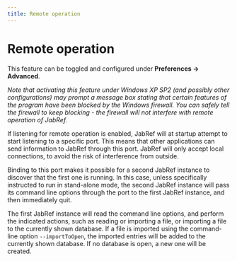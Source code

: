 ```yaml
---
title: Remote operation
---
```


# Remote operation

This feature can be toggled and configured under **Preferences → Advanced**.

_Note that activating this feature under Windows XP SP2 \(and possibly other configurations\) may prompt a message box stating that certain features of the program have been blocked by the Windows firewall. You can safely tell the firewall to keep blocking - the firewall will not interfere with remote operation of JabRef._

If listening for remote operation is enabled, JabRef will at startup attempt to start listening to a specific port. This means that other applications can send information to JabRef through this port. JabRef will only accept local connections, to avoid the risk of interference from outside.

Binding to this port makes it possible for a second JabRef instance to discover that the first one is running. In this case, unless specifically instructed to run in stand-alone mode, the second JabRef instance will pass its command line options through the port to the first JabRef instance, and then immediately quit.

The first JabRef instance will read the command line options, and perform the indicated actions, such as reading or importing a file, or importing a file to the currently shown database. If a file is imported using the command-line option `--importToOpen`, the imported entries will be added to the currently shown database. If no database is open, a new one will be created.

